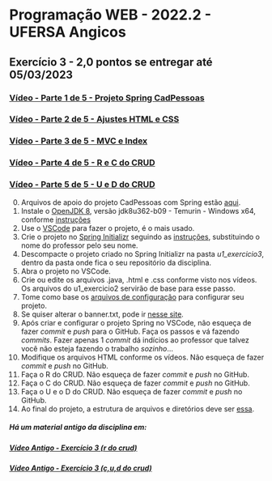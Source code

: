 # Programação WEB - 2022.2 - UFERSA Angicos
## Exercício 3 - 2,0 pontos se entregar até 05/03/2023

### [Vídeo - Parte 1 de 5 - Projeto Spring CadPessoas](https://drive.google.com/open?id=1GlAtyVXCuSgecBHpqQ3AHgXAFJgkMuUh)

### [Vídeo - Parte 2 de 5 - Ajustes HTML e CSS](https://drive.google.com/open?id=1KAldumLoLzS7jMwj8y4fNvh1-FxFat2u)

### [Vídeo - Parte 3 de 5 - MVC e Index](https://drive.google.com/open?id=1KHcTyx_Y7z6aqB3445f5E9VVjpl9a_an)

### [Vídeo - Parte 4 de 5 - R e C do CRUD](https://drive.google.com/open?id=1KRmQyi2G9mO3uT0ZH-FAy9HJplP9tv1L)

### [Vídeo - Parte 5 de 5 - U e D do CRUD](https://drive.google.com/open?id=1KY32PbN7857Ao-XALZUBcUiD8Xvouexc)

0. Arquivos de apoio do projeto CadPessoas com Spring estão [aqui](https://drive.google.com/open?id=17-KGWKYdf9qTHCMfD6ZVPP4DsKt-rjpZ).
1. Instale o [OpenJDK 8](https://adoptium.net/?variant=openjdk8&jvmVariant=hotspot), versão jdk8u362-b09 - Temurin - Windows x64, conforme [instruções](https://drive.google.com/open?id=1BO1ui3NU9LKAjqua-thP78q10Xrf3op1)
2. Use o [VSCode](https://code.visualstudio.com/) para fazer o projeto, é o mais usado.
4. Crie o projeto no [Spring Initializr](https://start.spring.io/) seguindo as [instruções](https://drive.google.com/open?id=17htKMi-29yO4uio_4ObtZQA5SBqs5jgm), substituindo o nome do professor pelo seu nome.
5. Descompacte o projeto criado no Spring Initializr na pasta _u1_exercicio3_, dentro da pasta onde fica o seu repositório da disciplina.
6. Abra o projeto no VSCode.
8. Crie ou edite os arquivos .java, .html e .css conforme visto nos vídeos. Os arquivos do u1_exercicio2 servirão de base para esse passo.
9.  Tome como base os [arquivos de configuração](https://drive.google.com/open?id=1KHCRiDnNdD0np01QIibX6PQisLJKGed-) para configurar seu projeto.
10. Se quiser alterar o banner.txt, pode ir [nesse site](https://patorjk.com/software/taag/#p=display&f=Big&t=PWEB%202022.2).
11. Após criar e configurar o projeto Spring no VSCode, não esqueça de fazer _commit_ e _push_ para o GitHub. Faça os passos e vá fazendo _commits_. Fazer apenas 1 _commit_ dá indícios ao professor que talvez você não esteja fazendo o trabalho _sozinho_...
12. Modifique os arquivos HTML conforme os vídeos. Não esqueça de fazer _commit_ e _push_ no GitHub.
13. Faça o R do CRUD. Não esqueça de fazer _commit_ e _push_ no GitHub.
13. Faça o C do CRUD. Não esqueça de fazer _commit_ e _push_ no GitHub.
13. Faça o U e o D do CRUD. Não esqueça de fazer _commit_ e _push_ no GitHub.
14. Ao final do projeto, a estrutura de arquivos e diretórios deve ser [essa](https://drive.google.com/open?id=17dJrwgpZTMi8ZsBrLPAGze9HF-SsyqlO).


##### Há um material antigo da disciplina em:
##### [Vídeo Antigo - Exercício 3 (r do crud)](https://drive.google.com/file/d/1s0j2dqfTjcpiWqMlyD0KhSJJy4AV0g9p)

##### [Vídeo Antigo - Exercício 3 (c,u,d do crud)](https://drive.google.com/file/d/1MRpWvcjpqkehnb9pfSC1Jj38eeOylg_0)
